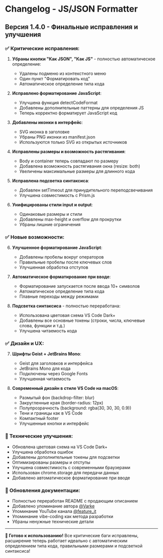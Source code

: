 # Changelog - JS/JSON Formatter

## Версия 1.4.0 - Финальные исправления и улучшения

### ✅ Критические исправления:

1. **Убраны кнопки "Как JSON", "Как JS"** - полностью автоматическое определение:
   - Удалены подменю из контекстного меню
   - Один пункт "Форматировать код"
   - Автоматическое определение типа кода

2. **Исправлено форматирование JavaScript**:
   - Улучшена функция detectCodeFormat
   - Добавлены дополнительные паттерны для определения JS
   - Теперь корректно форматирует JavaScript код

3. **Добавлены иконки в интерфейс**:
   - SVG иконка в заголовке
   - Убраны PNG иконки из manifest.json
   - Используются только SVG из открытых источников

4. **Исправлены размеры и возможность растягивания**:
   - Body и container теперь совпадают по размеру
   - Добавлена возможность растягивания окна (resize: both)
   - Увеличены максимальные размеры для длинного кода

5. **Исправлена подсветка синтаксиса**:
   - Добавлен setTimeout для принудительного переподсвечивания
   - Улучшена совместимость с Prism.js

6. **Унифицированы стили input и output**:
   - Одинаковые размеры и стили
   - Добавлены max-height и overflow для прокрутки
   - Убраны лишние ограничения

### ✅ Новые возможности:

6. **Улучшенное форматирование JavaScript**:
   - Добавлены пробелы вокруг операторов
   - Правильные пробелы после ключевых слов
   - Улучшенная обработка отступов

7. **Автоматическое форматирование при вводе**:
   - Форматирование запускается после ввода 10+ символов
   - Автоматическое определение типа кода
   - Плавные переходы между режимами

8. **Подсветка синтаксиса** - полностью переработана:
   - Использована цветовая схема VS Code Dark+
   - Добавлены все основные токены (строки, числа, ключевые слова, функции и т.д.)
   - Улучшена читаемость кода

### ✅ Дизайн и UX:

7. **Шрифты Geist + JetBrains Mono**:
   - Geist для заголовков и интерфейса
   - JetBrains Mono для кода
   - Подключены через Google Fonts
   - Улучшенная читаемость

8. **Современный дизайн в стиле VS Code на macOS**:
   - Размытый фон (backdrop-filter: blur)
   - Закругленные края (border-radius: 12px)
   - Полупрозрачность (background: rgba(30, 30, 30, 0.9))
   - Тени и границы как в VS Code
   - Компактный footer
   - Улучшенные кнопки и интерфейс

### 🔧 Технические улучшения:

- Обновлена цветовая схема на VS Code Dark+
- Улучшена обработка ошибок
- Добавлены дополнительные токены для подсветки
- Оптимизированы размеры и отступы
- Улучшена совместимость с современными браузерами
- Использован chrome.storage для передачи данных
- Добавлено автоматическое форматирование при вводе

### 📝 Обновления документации:

- Полностью переработан README с продающим описанием
- Добавлено упоминание автора [@Varke](https://github.com/Varke)
- Упоминание YouTube канала [@feature_it](https://www.youtube.com/@feature_it)
- Упоминание vibe-coding как метода разработки
- Убраны ненужные технические детали

---

**🎉 Готово к использованию!** Все критические баги исправлены, расширение теперь работает идеально с автоматическим определением типа кода, правильными размерами и подсветкой синтаксиса!
